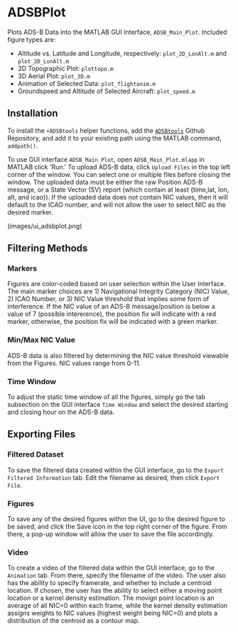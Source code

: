 # ADSBPlot
Plots ADS-B Data into the MATLAB GUI Interface, `ADSB_Main_Plot`. Included figure types are:
  - Altitude vs. Latitude and Longitude, respectively: `plot_2D_LonAlt.m` and `plot_2D_LonAlt.m`
  - 2D Topographic Plot: `plottopo.m`
  - 3D Aerial Plot: `plot_3D.m`
  - Animation of Selected Data: `plot_flightanim.m`
  - Groundspeed and Altitude of Selected Aircraft: `plot_speed.m`

## Installation
To install the `+ADSBtools` helper functions, add the [`ADSBtools`](https://github.com/liu1322/ADSBtools) Github Repository, and add it to your existing path using the MATLAB command, `addpath()`.

To use GUI interface `ADSB_Main_Plot`, open `ADSB_Main_Plot.mlapp` in MATLAB click 'Run.' To upload ADS-B data, click `Upload Files` in the top left corner of the window. You can select one or multiple files before closing the window. The uploaded data must be either the raw Position ADS-B message, or a State Vector (SV) report (which contain at least {time,lat, lon, alt, and icao}). If the uploaded data does not contain NIC values, then it will default to the ICAO number, and will not allow the user to select NIC as the desired marker.

(images/ui_adsbplot.png)

## Filtering Methods
### Markers
Figures are color-coded based on user selection within the User Interface. The main marker choices are 1) Navigational Integrity Category (NIC) Value, 2) ICAO Number, or 3) NIC Value threshold that implies some form of interference. If the NIC value of an ADS-B message/position is below a value of 7 (possible intererence), the position fix will indicate with a red marker, otherwise, the position fix will be indicated with a green marker.

### Min/Max NIC Value
ADS-B data is also filtered by determining the NIC value threshold viewable from the Figures. NIC values range from 0-11.

### Time Window
To adjust the static time window of all the figures, simply go the tab subsection on the GUI interface `Time Window` and select the desired starting and closing hour on the ADS-B data. 

## Exporting Files
### Filtered Dataset
To save the filtered data created within the GUI interface, go to the `Export Filtered Information` tab. Edit the filename as desired, then click `Export File`. 

### Figures
To save any of the desired figures within the UI, go to the desired figure to be saved, and click the Save icon in the top right corner of the figure. From there, a pop-up window will allow the user to save the file accordingly.

### Video
To create a video of the filtered data within the GUI interface, go to the `Animation` tab. From there, specify the filename of the video. The user also has the ability to specify framerate, and whether to include a centroid location. If chosen, the user has the ability to select either a moving point location or a kernel density estimation. The movign point location is an average of all NIC=0 within each frame, while the kernel density estimation assigns weights to NIC values (highest weight being NIC=0) and plots a distribution of the centroid as a contour map.
